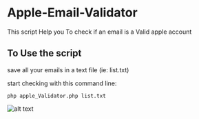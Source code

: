 # Apple-Email-Validator
This script Help you To check if an email is a Valid apple account

## To Use the script
save all your emails in a text file (ie: list.txt)

start checking with this command line:

    php apple_Validator.php list.txt
    
![alt text](https://img4.hostingpics.net/pics/494115test.jpg)

